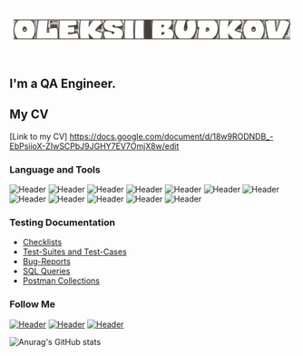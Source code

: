 ![Header](https://github.com/oleksiibudkov/oleksiibudkov/blob/main/assets/logo.png)
## I'm a QA Engineer. 
## My CV
[Link to my CV] https://docs.google.com/document/d/18w9RODNDB_-EbPsiioX-ZIwSCPbJ9JGHY7EV7OmjX8w/edit

### Language and Tools
![Header](https://img.shields.io/badge/Trello-090909?style=for-the-badge&logo=trello&logoColor=136be1)
![Header](https://img.shields.io/badge/Postman-090909?style=for-the-badge&logo=postman&logoColor=f76935)
![Header](https://img.shields.io/badge/Swagger-090909?style=for-the-badge&logo=swagger&logoColor=7ede2b)
![Header](https://img.shields.io/badge/Github-090909?style=for-the-badge&logo=github&logoColor=8cc4d7)
![Header](https://img.shields.io/badge/Youtrack-090909?style=for-the-badge&logo=youtrack&logoColor=0074d0)
![Header](https://img.shields.io/badge/Figma-090909?style=for-the-badge&logo=figma&logoColor=7d5fa6)
![Header](https://img.shields.io/badge/MySQL-090909?style=for-the-badge&logo=mysql&logoColor=00618a)
![Header](https://img.shields.io/badge/DevTools-090909?style=for-the-badge&logo=googlechrome&logoColor=2674f2)
![Header](https://img.shields.io/badge/AndroidStudio-090909?style=for-the-badge&logo=androidstudio&logoColor=3ad07d)
![Header](https://img.shields.io/badge/Qase-090909?style=for-the-badge&logo=qase&logoColor=71b556)
![Header](https://img.shields.io/badge/Fiddler-090909?style=for-the-badge&logo=fiddler&logoColor=8cc4d7)
![Header](https://img.shields.io/badge/CharlesProxy-090909?style=for-the-badge&logo=charlesproxy&logoColor=8cc4d7)

### Testing Documentation

- [Checklists](https://github.com/oleksiibudkov/Checklist)
- [Test-Suites and Test-Cases](https://github.com/oleksiibudkov/Test-cases)
- [Bug-Reports](https://github.com/oleksiibudkov/Bug-reports)
- [SQL Queries](https://github.com/oleksiibudkov/SQL)
- [Postman Collections](https://github.com/oleksiibudkov/Postman)

### Follow Me

[![Header](https://img.shields.io/badge/Instagram-090909?style=for-the-badge&logo=instagram&logoColor=9939a3)](https://www.instagram.com/ktotakoybdkv)
[![Header](https://img.shields.io/badge/Telegram-090909?style=for-the-badge&logo=telegram&logoColor=31a5db)](https://t.me/ktotakoybdkv)
[![Header](https://img.shields.io/badge/Linkedin-090909?style=for-the-badge&logo=linkedin&logoColor=0073b1)](https://www.linkedin.com/in/oleksiibudkov)

![Anurag's GitHub stats](https://github-readme-stats.vercel.app/api?username=oleksiibudkov&show_icons=true&theme=radical)
